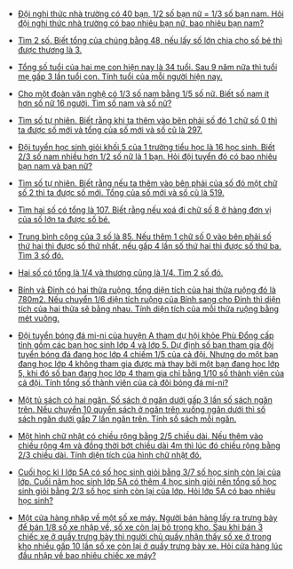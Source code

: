 
- [Đội nghi thức nhà trường có 40 bạn, 1/2 số bạn nữ = 1/3 số bạn nam. Hỏi đội nghi thức nhà trường có bao nhiêu bạn nữ, bao nhiêu bạn nam?](05/tong_ty_hieu_ty/1.md)

- [Tìm 2 số. Biết tổng của chúng bằng 48, nếu lấy số lớn chia cho số bé thì được thương là 3.](05/tong_ty_hieu_ty/2.md)

- [Tổng số tuổi của hai mẹ con hiện nay là 34 tuổi. Sau 9 năm nữa thì tuổi mẹ gấp 3 lần tuổi con. Tính tuổi của mỗi người hiện nay.](05/tong_ty_hieu_ty/3.md)

- [Cho một đoàn văn nghệ có 1/3 số nam bằng 1/5 số nữ. Biết số nam ít hơn số nữ 16 người. Tìm số nam và số nữ?](05/tong_ty_hieu_ty/4.md)

- [Tìm số tự nhiên. Biết rằng khi ta thêm vào bên phải số đó 1 chữ số 0 thì ta được số mới và tổng của số mới và số cũ là 297.](05/tong_ty_hieu_ty/5.md)

- [Đội tuyển học sinh giỏi khối 5 của 1 trường tiểu học là 16 học sinh. Biết 2/3 số nam nhiều hơn 1/2 số nữ là 1 bạn. Hỏi đội tuyển đó có bao nhiêu bạn nam và bạn nữ?](05/tong_ty_hieu_ty/6.md)

- [Tìm số tự nhiên. Biết rằng nếu ta thêm vào bên phải của số đó một chữ số 2 thì ta được số mới. Tổng của số mới và số cũ là 519.](05/tong_ty_hieu_ty/7.md)

- [Tìm hai số có tổng là 107. Biết rằng nếu xoá đi chữ số 8 ở hàng đơn vị của số lớn ta được số bé.](05/tong_ty_hieu_ty/8.md)

- [Trung bình cộng của 3 số là 85. Nếu thêm 1 chữ số 0 vào bên phải số thứ hai thì được số thứ nhất, nếu gấp 4 lần số thứ hai thì được số thứ ba. Tìm 3 số đó.](05/tong_ty_hieu_ty/9.md)

- [Hai số có tổng là 1/4 và thương cũng là 1/4. Tìm 2 số đó.](05/tong_ty_hieu_ty/10.md)

- [Bính và Đinh có hai thửa ruộng, tổng diện tích của hai thửa ruộng đó là 780m2. Nếu chuyển 1/6 diện tích ruộng của Bính sang cho Đinh thì diện tích của hai thửa sẽ bằng nhau. Tính diện tích của mỗi thửa ruộng bằng mét vuông.](05/tong_ty_hieu_ty/11.md)

- [Đội tuyển bóng đá mi-ni của huyện A tham dự hội khỏe Phù Đổng cấp tỉnh gồm các bạn học sinh lớp 4 và lớp 5. Dự định số bạn tham gia đội tuyển bóng đá đang học lớp 4 chiếm 1/5 của cả đội. Nhưng do một bạn đang học lớp 4 không tham gia được mà thay bởi một bạn đang học lớp 5, khi đó số bạn đang học lớp 4 tham gia chỉ bằng 1/10 số thành viên của cả đội. Tính tổng số thành viên của cả đôi bóng đá mi-ni?](05/tong_ty_hieu_ty/12.md)

- [Một tủ sách có hai ngăn. Số sách ở ngăn dưới gấp 3 lần số sách ngăn trên. Nếu chuyển 10 quyển sách ở ngăn trên xuống ngăn dưới thì số sách ngăn dưới gấp 7 lần ngăn trên. Tính số sách mỗi ngăn.](05/tong_ty_hieu_ty/13.md)

- [Một hình chữ nhật có chiều rộng bằng 2/5 chiều dài. Nếu thêm vào chiều rộng 4m và đồng thời bớt chiều dài 4m thì lúc đó chiều rộng bằng 2/3 chiều dài. Tính diện tích của hình chữ nhật đó.](05/tong_ty_hieu_ty/14.md)

- [Cuối học kì I lớp 5A có số học sinh giỏi bằng 3/7 số học sinh còn lại của lớp. Cuối năm học sinh lớp 5A có thêm 4 học sinh giỏi nên tổng số học sinh giỏi bằng 2/3 số học sinh còn lại của lớp. Hỏi lớp 5A có bao nhiêu học sinh?](05/tong_ty_hieu_ty/15.md)

- [Một cửa hàng nhập về một số xe máy. Người bán hàng lấy ra trưng bày để bán 1/8 số xe nhập về, số xe còn lại bỏ trong kho. Sau khi bán 3 chiếc xe ở quầy trưng bày thì người chủ quầy nhận thấy số xe ở trong kho nhiều gấp 10 lần số xe còn lại ở quầy trưng bày xe. Hỏi cửa hàng lúc đầu nhập về bao nhiêu chiếc xe máy?](05/tong_ty_hieu_ty/16.md)
